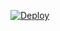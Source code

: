 [![Deploy](http://azuredeploy.net/deploybutton.png)](https://portal.azure.com/#create/Microsoft.Template/uri/https%3A%2F%2Fraw.githubusercontent.com%2FAzure%2FRDS-Templates%2Fstaging%2Frdmi-peopletech%2FCreate%20and%20provision%20new%20WVD%20Hostpool(credentials)%2FmainTemplate.json)